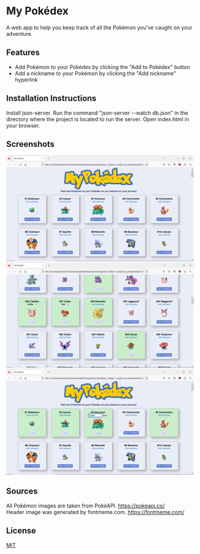 # My Pokédex
A web app to help you keep track of all the Pokémon you've caught on your adventure.  

## Features
* Add Pokémon to your Pokédex by clicking the "Add to Pokédex" button
* Add a nickname to your Pokémon by clicking the "Add nickname" hyperlink

## Installation Instructions
Install json-server. Run the command "json-server --watch db.json" in the directory where the project is located to run the server. Open index.html in your browser.

## Screenshots
<img src="/Screenshots/screenshot-1.png">
<img src="/Screenshots/screenshot-2.png">
<img src="/Screenshots/screenshot-3.png">

## Sources
All Pokémon images are taken from PokéAPI. https://pokeapi.co/  
Header image was generated by fontmeme.com. https://fontmeme.com/  

## License
[MIT](https://choosealicense.com/licenses/mit/)
